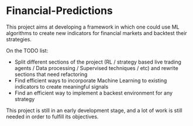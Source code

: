 # Financial-Predictions

This project aims at developing a framework in which one could use ML algorithms to create new indicators for financial markets and backtest their strategies. 

On the TODO list: 
  - Split different sections of the project (RL / strategy based live trading agents / Data processing / Supervised techniques / etc) and rewrite sections that need refactoring
  - Find efficient ways to incorporate Machine Learning to existing indicators to create meaningful signals
  - Find an efficient way to implement a backest environment for any strategy
  
This project is still in an early development stage, and a lot of work is still needed in order to fulfill its objectives.
